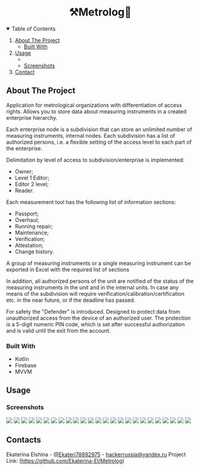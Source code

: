 

<!-- PROJECT LOGO -->
<p>
  <h1 align="center">⚒️Metrolog🔩</h1>
</p>



<!-- TABLE OF CONTENTS -->
<details open="open">
  <summary>Table of Contents</summary>
  <ol>
    <li>
      <a href="#about-the-project">About The Project</a>
      <ul>
        <li><a href="#built-with">Built With</a></li>
      </ul>
    </li>
    <li>
      <a href="#usage">Usage</a>
      <ul>
        <li><a href="#demo"></a></li>
        <li><a href="#srceenshots">Screenshots</a></li>
      </ul>
    </li>
    <li><a href="#contact">Contact</a></li>
  </ol>
</details>



<!-- ABOUT THE PROJECT -->
## About The Project

Application for metrological organizations with differentiation of access rights. Allows you to store data about measuring instruments in a created enterprise hierarchy.

Each enterprise node is a subdivision that can store an unlimited number of measuring instruments, internal nodes. Each subdivision has a list of authorized persons, i.e. a flexible setting of the access level to each part of the enterprise.

Delimitation by level of access to subdivision/enterprise is implemented: 
- Owner;
- Level 1 Editor;
- Editor 2 level;
- Reader.

Each measurement tool has the following list of information sections:
- Passport;
- Overhaul;
- Running repair;
- Maintenance;
- Verification;
- Attestation;
- Change history.

A group of measuring instruments or a single measuring instrument can be exported in Excel with the required list of sections


In addition, all authorized persons of the unit are notified of the status of the measuring instruments in the unit and in the internal units. In case any means of the subdivision will require verification/calibration/certification etc. in the near future, or if the deadline has passed. 

For safety the "Defender" is introduced. Designed to protect data from unauthorized access from the device of an authorized user. The protection is a 5-digit numeric PIN code, which is set after successful authorization and is valid until the exit from the account.


### Built With
* Kotlin
* Firebase
* MVVM


## Usage

### Screenshots
![](https://github.com/Ekaterina-El/SoundSpec/blob/master/screenshot/1.jpeg)
![](https://github.com/Ekaterina-El/SoundSpec/blob/master/screenshot/2.jpeg)
![](https://github.com/Ekaterina-El/SoundSpec/blob/master/screenshot/3.jpeg)
![](https://github.com/Ekaterina-El/SoundSpec/blob/master/screenshot/4.jpeg)
![](https://github.com/Ekaterina-El/SoundSpec/blob/master/screenshot/5.jpeg)
![](https://github.com/Ekaterina-El/SoundSpec/blob/master/screenshot/6.jpeg)
![](https://github.com/Ekaterina-El/SoundSpec/blob/master/screenshot/7.jpeg)
![](https://github.com/Ekaterina-El/SoundSpec/blob/master/screenshot/8.jpeg)
![](https://github.com/Ekaterina-El/SoundSpec/blob/master/screenshot/9.jpeg)
![](https://github.com/Ekaterina-El/SoundSpec/blob/master/screenshot/10.jpeg)
![](https://github.com/Ekaterina-El/SoundSpec/blob/master/screenshot/11.jpeg)
![](https://github.com/Ekaterina-El/SoundSpec/blob/master/screenshot/12.jpeg)
![](https://github.com/Ekaterina-El/SoundSpec/blob/master/screenshot/13.jpeg)
![](https://github.com/Ekaterina-El/SoundSpec/blob/master/screenshot/14.jpeg)
![](https://github.com/Ekaterina-El/SoundSpec/blob/master/screenshot/15.jpeg)
![](https://github.com/Ekaterina-El/SoundSpec/blob/master/screenshot/16.jpeg)
![](https://github.com/Ekaterina-El/SoundSpec/blob/master/screenshot/17.jpeg)
![](https://github.com/Ekaterina-El/SoundSpec/blob/master/screenshot/18.jpeg)
![](https://github.com/Ekaterina-El/SoundSpec/blob/master/screenshot/19.jpeg)
![](https://github.com/Ekaterina-El/SoundSpec/blob/master/screenshot/20.jpeg)
![](https://github.com/Ekaterina-El/SoundSpec/blob/master/screenshot/21.jpeg)
![](https://github.com/Ekaterina-El/SoundSpec/blob/master/screenshot/22.jpeg)
![](https://github.com/Ekaterina-El/SoundSpec/blob/master/screenshot/23.jpeg)
![](https://github.com/Ekaterina-El/SoundSpec/blob/master/screenshot/24.jpeg)
![](https://github.com/Ekaterina-El/SoundSpec/blob/master/screenshot/25.jpeg)

## Contacts
Ekaterina Elshina - [@Ekateri78892975](https://twitter.com/Ekateri78892975) - hackerrussia@yandex.ru
Project Link: [https://github.com/Ekaterina-El/Metrolog)


